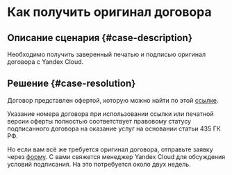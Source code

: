 # Как получить оригинал договора


## Описание сценария {#case-description}

Необходимо получить заверенный печатью и подписью оригинал договора с Yandex Cloud.

## Решение {#case-resolution}

Договор представлен офертой, которую можно найти по этой [ссылке](https://yandex.ru/legal/cloud_oferta).

Указание номера договора при использовании ссылки или печатной версии оферты полностью соответствует правовому статусу подписанного договора на оказание услуг на основании статьи 435 ГК РФ.

Но если вам всё же требуется оригинал договора, отправьте заявку через [форму](https://cloud.yandex.ru/#contact-form). 
С вами свяжется менеджер Yandex Cloud для обсуждения условий подписания. На это потребуется около двух недель.
